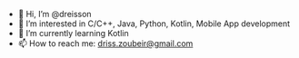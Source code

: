 - 👋 Hi, I’m @dreisson
- 👀 I’m interested in  C/C++, Java, Python, Kotlin, Mobile App development
- 🌱 I’m currently learning Kotlin
- 📫 How to reach me: driss.zoubeir@gmail.com

<!---
dreisson/dreisson is a ✨ special ✨ repository because its `README.md` (this file) appears on your GitHub profile.
You can click the Preview link to take a look at your changes.
--->
